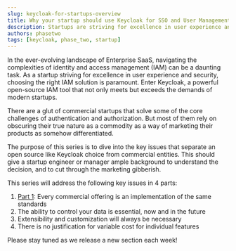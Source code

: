 ```yaml
---
slug: keycloak-for-startups-overview
title: Why your startup should use Keycloak for SSO and User Management
description: Startups are striving for excellence in user experience and security, while simultaneously focusing on their core competencies. That means picking the best tools that expedite their time to market, with as few compromises as possible. Learn why Keycloak excels where commercial solutions fail.
authors: phasetwo
tags: [keycloak, phase_two, startup]
---
```


In the ever-evolving landscape of Enterprise SaaS, navigating the complexities of identity and access management (IAM) can be a daunting task. As a startup striving for excellence in user experience and security, choosing the right IAM solution is paramount. Enter Keycloak, a powerful open-source IAM tool that not only meets but exceeds the demands of modern startups.

There are a glut of commercial startups that solve some of the core challenges of authentication and authorization. But most of them rely on obscuring their true nature as a commodity as a way of marketing their products as somehow differentiated.

The purpose of this series is to dive into the key issues that separate an open source like Keycloak choice from commercial entities. This should give a startup engineer or manager ample background to understand the decision, and to cut through the marketing gibberish.

This series will address the following key issues in 4 parts:

1.  [Part 1](./2024-10-21-keycloak-for-startups-standards.md): Every commercial offering is an implementation of the same standards
2.  The ability to control your data is essential, now and in the future
3.  Extensibility and customization will always be necessary
4.  There is no justification for variable cost for individual features

Please stay tuned as we release a new section each week!
